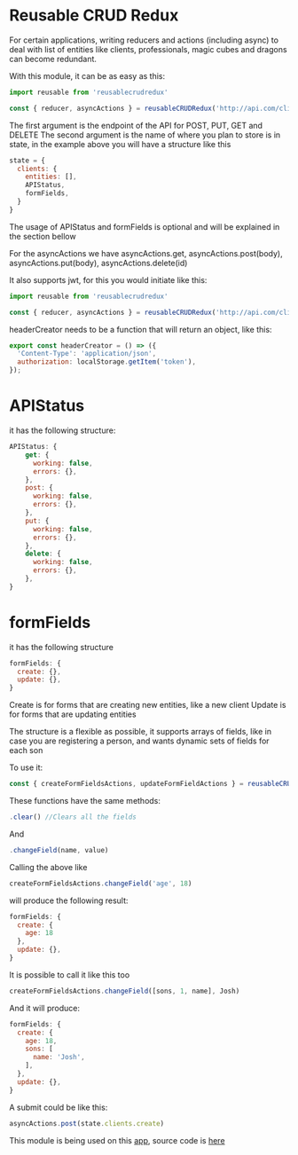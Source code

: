 # Reusable CRUD Redux

For certain applications, writing reducers and actions (including async) to deal with list of entities like clients, professionals, magic cubes and dragons can become redundant.

With this module, it can be as easy as this:

```js
import reusable from 'reusablecrudredux'

const { reducer, asyncActions } = reusableCRUDRedux('http://api.com/clients', 'clients');
```

The first argument is the endpoint of the API for POST, PUT, GET and DELETE
The second argument is the name of where you plan to store is in state, in the example above you will have a structure like this

```js
state = {
  clients: {
    entities: [],
    APIStatus,
    formFields,
  }
}
```

The usage of APIStatus and formFields is optional and will be explained in the section bellow

For the asyncActions we have asyncActions.get, asyncActions.post(body), asyncActions.put(body), asyncActions.delete(id)

It also supports jwt, for this you would initiate like this:

```js
import reusable from 'reusablecrudredux'

const { reducer, asyncActions } = reusableCRUDRedux('http://api.com/clients', 'clients', headerCreator);
```

headerCreator needs to be a function that will return an object, like this:

```js
export const headerCreator = () => ({
  'Content-Type': 'application/json',
  authorization: localStorage.getItem('token'),
});
```

# APIStatus
it has the following structure:

```js
APIStatus: {
    get: {
      working: false,
      errors: {},
    },
    post: {
      working: false,
      errors: {},
    },
    put: {
      working: false,
      errors: {},
    },
    delete: {
      working: false,
      errors: {},
    },
}
```

# formFields
it has the following structure

```js
formFields: {
  create: {},
  update: {},
}
```

Create is for forms that are creating new entities, like a new client
Update is for forms that are updating entities

The structure is a flexible as possible, it supports arrays of fields, like in case you are registering a person, and wants dynamic sets of fields for each son

To use it:

```js
const { createFormFieldsActions, updateFormFieldActions } = reusableCRUDRedux('http://api.com/clients', 'clients', headerCreator);
```

These functions have the same methods:
```js
.clear() //Clears all the fields
```
And
```js
.changeField(name, value) 
```
Calling the above like
```js
createFormFieldsActions.changeField('age', 18)
```
will produce the following result:

```js
formFields: {
  create: {
    age: 18
  },
  update: {},
}
```


It is possible to call it like this too

```js
createFormFieldsActions.changeField([sons, 1, name], Josh)
```

And it will produce:

```js
formFields: {
  create: {
    age: 18,
    sons: [
      name: 'Josh',
    ],
  },
  update: {},
}
```

A submit could be like this:

```js
asyncActions.post(state.clients.create)
```

This module is being used on this [app](https://rxrossi.github.io/fv-client/), source code is [here](https://github.com/rxrossi/fv-client)
